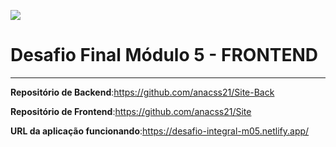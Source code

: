 ![](https://i.imgur.com/xG74tOh.png)

# Desafio Final Módulo 5 - FRONTEND
---
**Repositório de Backend**:https://github.com/anacss21/Site-Back

**Repositório de Frontend**:https://github.com/anacss21/Site

**URL da aplicação funcionando**:https://desafio-integral-m05.netlify.app/

